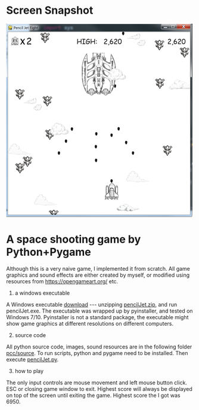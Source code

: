 # Screen Snapshot
![image](https://github.com/botaojia/pygame/blob/pencilJet/pcc/source/images/cover.png)

# A space shooting game by Python+Pygame

Although this is a very naive game, I implemented it from scratch. All game graphics and sound effects are either created by myself, or modified using resources from https://opengameart.org/ etc.

1. a windows executable

A Windows executable [download](https://github.com/botaojia/pygame/raw/pencilJet/pcc/pencilJet.zip) --- unzipping [pencilJet.zip](https://github.com/botaojia/pygame/blob/pencilJet/pcc/pencilJet.zip), and run pencilJet.exe. The executable was wrapped up by pyinstaller, and tested on Windows 7/10. Pyinstaller is not a standard package, the executable might show game graphics at different resolutions on different computers.

2. source code

All python source code, images, sound resources are in the following folder [pcc/source](https://github.com/botaojia/pygame/tree/pencilJet/pcc/source).
To run scripts, python and pygame need to be installed. Then execute [pencilJet.py](https://github.com/botaojia/pygame/blob/pencilJet/pcc/source/pencilJet.py).

3. how to play

The only input controls are mouse movement and left mouse button click.
ESC or closing game window to exit.
Highest score will always be displayed on top of the screen until exiting the game.
Highest score the I got was 6950.
